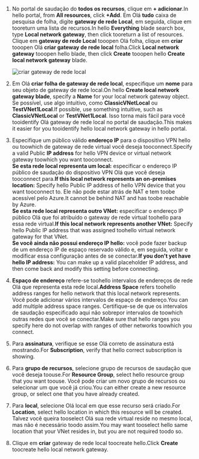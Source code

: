 1. <span data-ttu-id="4391f-101">No portal de saudação do **todos os recursos**, clique em **+ adicionar**.</span><span class="sxs-lookup"><span data-stu-id="4391f-101">In hello portal, from **All resources**, click **+Add**.</span></span> <span data-ttu-id="4391f-102">Em Olá **tudo** caixa de pesquisa de folha, digite **gateway de rede Local**, em seguida, clique em tooreturn uma lista de recursos.</span><span class="sxs-lookup"><span data-stu-id="4391f-102">In hello **Everything** blade search box, type **Local network gateway**, then click tooreturn a list of resources.</span></span> <span data-ttu-id="4391f-103">Clique em **gateway de rede Local** tooopen Olá folha, clique em **criar** tooopen Olá **criar gateway de rede local** folha.</span><span class="sxs-lookup"><span data-stu-id="4391f-103">Click **Local network gateway** tooopen hello blade, then click **Create** tooopen hello **Create local network gateway** blade.</span></span>
   
    ![criar gateway de rede local](./media/vpn-gateway-add-lng-rm-portal-include/lng.png)

2. <span data-ttu-id="4391f-105">Em Olá **criar folha de gateway de rede local**, especifique um **nome** para seu objeto de gateway de rede local.</span><span class="sxs-lookup"><span data-stu-id="4391f-105">On hello **Create local network gateway blade**, specify a **Name** for your local network gateway object.</span></span> <span data-ttu-id="4391f-106">Se possível, use algo intuitivo, como **ClassicVNetLocal** ou **TestVNet1Local**.</span><span class="sxs-lookup"><span data-stu-id="4391f-106">If possible, use something intuitive, such as **ClassicVNetLocal** or **TestVNet1Local**.</span></span> <span data-ttu-id="4391f-107">Isso torna mais fácil para você tooidentify Olá gateway de rede local no portal de saudação.</span><span class="sxs-lookup"><span data-stu-id="4391f-107">This makes it easier for you tooidentify hello local network gateway in hello portal.</span></span>
3. <span data-ttu-id="4391f-108">Especifique um público válido **endereço IP** para o dispositivo VPN hello ou toowhich de gateway de rede virtual você deseja tooconnect.</span><span class="sxs-lookup"><span data-stu-id="4391f-108">Specify a valid Public **IP address** for hello VPN device or virtual network gateway toowhich you want tooconnect.</span></span><br><span data-ttu-id="4391f-109">**Se esta rede local representa um local:** especificar o endereço IP público de saudação do dispositivo VPN Olá que você deseja tooconnect para.</span><span class="sxs-lookup"><span data-stu-id="4391f-109">**If this local network represents an on-premises location:** Specify hello Public IP address of hello VPN device that you want tooconnect to.</span></span> <span data-ttu-id="4391f-110">Ele não pode estar atrás de NAT e tem toobe acessível pelo Azure.</span><span class="sxs-lookup"><span data-stu-id="4391f-110">It cannot be behind NAT and has toobe reachable by Azure.</span></span><br><span data-ttu-id="4391f-111">**Se esta rede local representa outro VNet:** especificar o endereço IP público Olá que foi atribuído o gateway de rede virtual toohello para essa rede virtual.</span><span class="sxs-lookup"><span data-stu-id="4391f-111">**If this local network represents another VNet:** Specify hello Public IP address that was assigned toohello virtual network gateway for that VNet.</span></span><br><span data-ttu-id="4391f-112">**Se você ainda não possui endereço IP hello:** você pode fazer backup de um endereço IP de espaço reservado válido e, em seguida, voltar e modificar essa configuração antes de se conectar.</span><span class="sxs-lookup"><span data-stu-id="4391f-112">**If you don't yet have hello IP address:** You can make up a valid placeholder IP address, and then come back and modify this setting before connecting.</span></span>
4. <span data-ttu-id="4391f-113">**Espaço de endereço** refere-se toohello intervalos de endereços de rede Olá que representa esta rede local.</span><span class="sxs-lookup"><span data-stu-id="4391f-113">**Address Space** refers toohello address ranges for hello network that this local network represents.</span></span> <span data-ttu-id="4391f-114">Você pode adicionar vários intervalos de espaço de endereço.</span><span class="sxs-lookup"><span data-stu-id="4391f-114">You can add multiple address space ranges.</span></span> <span data-ttu-id="4391f-115">Certifique-se de que os intervalos de saudação especificado aqui não sobrepor intervalos de toowhich outras redes que você se conectar.</span><span class="sxs-lookup"><span data-stu-id="4391f-115">Make sure that hello ranges you specify here do not overlap with ranges of other networks toowhich you connect.</span></span>
5. <span data-ttu-id="4391f-116">Para **assinatura**, verifique se esse Olá correto de assinatura está mostrando.</span><span class="sxs-lookup"><span data-stu-id="4391f-116">For **Subscription**, verify that hello correct subscription is showing.</span></span>
6. <span data-ttu-id="4391f-117">Para **grupo de recursos**, selecione grupo de recursos de saudação que você deseja toouse.</span><span class="sxs-lookup"><span data-stu-id="4391f-117">For **Resource Group**, select hello resource group that you want toouse.</span></span> <span data-ttu-id="4391f-118">Você pode criar um novo grupo de recursos ou selecionar um que você já criou.</span><span class="sxs-lookup"><span data-stu-id="4391f-118">You can either create a new resource group, or select one that you have already created.</span></span>
7. <span data-ttu-id="4391f-119">Para **local**, selecione Olá local em que esse recurso será criado.</span><span class="sxs-lookup"><span data-stu-id="4391f-119">For **Location**, select hello location in which this resource will be created.</span></span> <span data-ttu-id="4391f-120">Talvez você queira tooselect Olá sua rede virtual reside no mesmo local, mas não é necessário toodo assim.</span><span class="sxs-lookup"><span data-stu-id="4391f-120">You may want tooselect hello same location that your VNet resides in, but you are not required toodo so.</span></span>
8. <span data-ttu-id="4391f-121">Clique em **criar** gateway de rede local toocreate hello.</span><span class="sxs-lookup"><span data-stu-id="4391f-121">Click **Create** toocreate hello local network gateway.</span></span>

